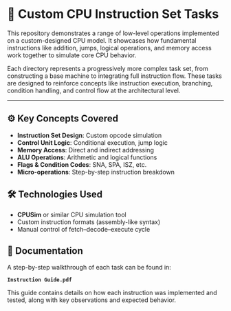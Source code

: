 # 🧠 Custom CPU Instruction Set Tasks

This repository demonstrates a range of low-level operations implemented on a custom-designed CPU model. It showcases how fundamental instructions like addition, jumps, logical operations, and memory access work together to simulate core CPU behavior.

Each directory represents a progressively more complex task set, from constructing a base machine to integrating full instruction flow. These tasks are designed to reinforce concepts like instruction execution, branching, condition handling, and control flow at the architectural level.

---

## ⚙️ Key Concepts Covered

- **Instruction Set Design**: Custom opcode simulation  
- **Control Unit Logic**: Conditional execution, jump logic  
- **Memory Access**: Direct and indirect addressing  
- **ALU Operations**: Arithmetic and logical functions  
- **Flags & Condition Codes**: SNA, SPA, ISZ, etc.  
- **Micro-operations**: Step-by-step instruction breakdown


## 🛠 Technologies Used

- **CPUSim** or similar CPU simulation tool  
- Custom instruction formats (assembly-like syntax)  
- Manual control of fetch–decode–execute cycle  


## 📄 Documentation

A step-by-step walkthrough of each task can be found in:

**`Instruction Guide.pdf`**

This guide contains details on how each instruction was implemented and tested, along with key observations and expected behavior.
